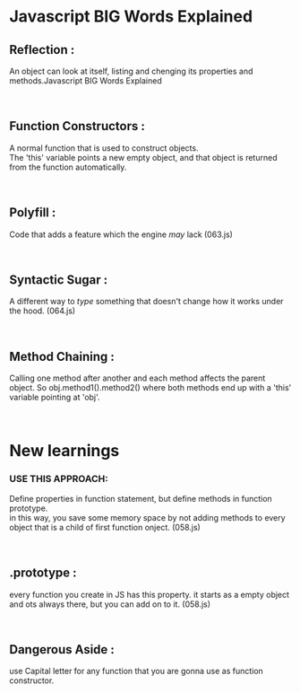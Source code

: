# Javascript BIG Words Explained

## **Reflection** :  
An object can look at itself, listing and chenging its properties and methods.Javascript BIG Words Explained  

&nbsp;  

## **Function Constructors** :  
A normal function that is used to construct objects.  
The 'this' variable points a new empty object, and that object is returned from the function automatically.

&nbsp;  

## **Polyfill** : 
Code that adds a feature which the engine *may* lack (063.js)

&nbsp;  

## **Syntactic Sugar** :
A different way to *type* something that doesn't change how it works under the hood. (064.js)

&nbsp;  

## **Method Chaining** :  
Calling one method after another and each method affects the parent object.
So obj.method1().method2() where both methods end up with a 'this' variable pointing at 'obj'.  

&nbsp;  

# New learnings  

### USE THIS APPROACH:  
Define properties in function statement, but define methods in function prototype.  
in this way, you save some memory space by not adding methods to every object that is a child of first function onject. (058.js)  

&nbsp;  

## **.prototype** :  
every function you create in JS has this property. it starts as a empty object and ots always there, but you can add on to it. (058.js)

&nbsp;  

## **Dangerous Aside** :  
use Capital letter for any function that you are gonna use as function constructor.  

&nbsp;  
